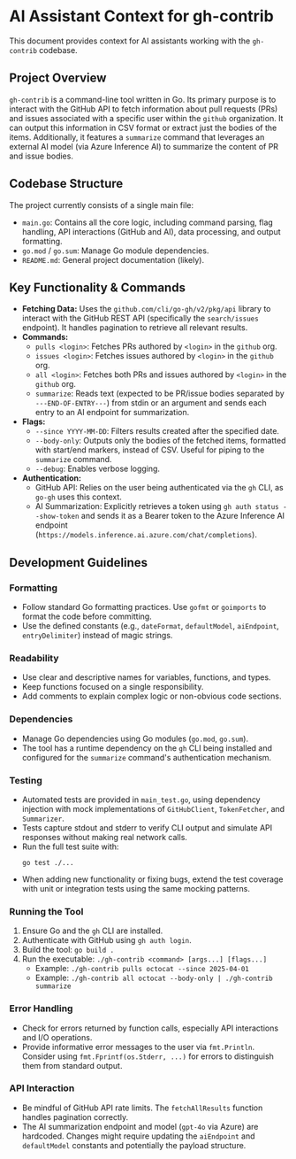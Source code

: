 # AI Assistant Context for gh-contrib

This document provides context for AI assistants working with the `gh-contrib` codebase.

## Project Overview

`gh-contrib` is a command-line tool written in Go. Its primary purpose is to interact with the GitHub API to fetch information about pull requests (PRs) and issues associated with a specific user within the `github` organization. It can output this information in CSV format or extract just the bodies of the items. Additionally, it features a `summarize` command that leverages an external AI model (via Azure Inference AI) to summarize the content of PR and issue bodies.

## Codebase Structure

The project currently consists of a single main file:

- `main.go`: Contains all the core logic, including command parsing, flag handling, API interactions (GitHub and AI), data processing, and output formatting.
- `go.mod` / `go.sum`: Manage Go module dependencies.
- `README.md`: General project documentation (likely).

## Key Functionality & Commands

- **Fetching Data:** Uses the `github.com/cli/go-gh/v2/pkg/api` library to interact with the GitHub REST API (specifically the `search/issues` endpoint). It handles pagination to retrieve all relevant results.
- **Commands:**
  - `pulls <login>`: Fetches PRs authored by `<login>` in the `github` org.
  - `issues <login>`: Fetches issues authored by `<login>` in the `github` org.
  - `all <login>`: Fetches both PRs and issues authored by `<login>` in the `github` org.
  - `summarize`: Reads text (expected to be PR/issue bodies separated by `---END-OF-ENTRY---`) from stdin or an argument and sends each entry to an AI endpoint for summarization.
- **Flags:**
  - `--since YYYY-MM-DD`: Filters results created after the specified date.
  - `--body-only`: Outputs only the bodies of the fetched items, formatted with start/end markers, instead of CSV. Useful for piping to the `summarize` command.
  - `--debug`: Enables verbose logging.
- **Authentication:**
  - GitHub API: Relies on the user being authenticated via the `gh` CLI, as `go-gh` uses this context.
  - AI Summarization: Explicitly retrieves a token using `gh auth status --show-token` and sends it as a Bearer token to the Azure Inference AI endpoint (`https://models.inference.ai.azure.com/chat/completions`).

## Development Guidelines

### Formatting

- Follow standard Go formatting practices. Use `gofmt` or `goimports` to format the code before committing.
- Use the defined constants (e.g., `dateFormat`, `defaultModel`, `aiEndpoint`, `entryDelimiter`) instead of magic strings.

### Readability

- Use clear and descriptive names for variables, functions, and types.
- Keep functions focused on a single responsibility.
- Add comments to explain complex logic or non-obvious code sections.

### Dependencies

- Manage Go dependencies using Go modules (`go.mod`, `go.sum`).
- The tool has a runtime dependency on the `gh` CLI being installed and configured for the `summarize` command's authentication mechanism.

### Testing

- Automated tests are provided in `main_test.go`, using dependency injection with mock implementations of `GitHubClient`, `TokenFetcher`, and `Summarizer`.
- Tests capture stdout and stderr to verify CLI output and simulate API responses without making real network calls.
- Run the full test suite with:
  ```shell
  go test ./...
  ```
- When adding new functionality or fixing bugs, extend the test coverage with unit or integration tests using the same mocking patterns.

### Running the Tool

1.  Ensure Go and the `gh` CLI are installed.
2.  Authenticate with GitHub using `gh auth login`.
3.  Build the tool: `go build .`
4.  Run the executable: `./gh-contrib <command> [args...] [flags...]`
    - Example: `./gh-contrib pulls octocat --since 2025-04-01`
    - Example: `./gh-contrib all octocat --body-only | ./gh-contrib summarize`

### Error Handling

- Check for errors returned by function calls, especially API interactions and I/O operations.
- Provide informative error messages to the user via `fmt.Println`. Consider using `fmt.Fprintf(os.Stderr, ...)` for errors to distinguish them from standard output.

### API Interaction

- Be mindful of GitHub API rate limits. The `fetchAllResults` function handles pagination correctly.
- The AI summarization endpoint and model (`gpt-4o` via Azure) are hardcoded. Changes might require updating the `aiEndpoint` and `defaultModel` constants and potentially the payload structure.
